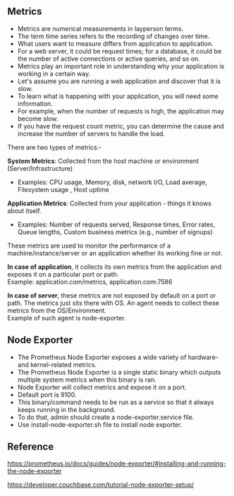 ## Metrics 
- Metrics are numerical measurements in layperson terms.  
- The term time series refers to the recording of changes over time.  
- What users want to measure differs from application to application.  
- For a web server, it could be request times; for a database, it could be the number of active connections or active queries, and so on.  
- Metrics play an important role in understanding why your application is working in a certain way.  
- Let's assume you are running a web application and discover that it is slow.  
- To learn what is happening with your application, you will need some information.  
- For example, when the number of requests is high, the application may become slow.  
- If you have the request count metric, you can determine the cause and increase the number of servers to handle the load.  
  
There are two types of metrics:-

**System Metrics**: Collected from the host machine or environment (Server/Infrastructure)
- Examples: CPU usage, Memory, disk, network I/O, Load average, Filesystem usage , Host uptime 

**Application Metrics**: Collected from your application - things it knows about itself.
- Examples: Number of requests served, Response times, Error rates, Queue lengths, Custom business metrics (e.g., number of signups) 

  
These metrics are used to monitor the performance of a machine/instance/server or an application whether its working fine or not. 

**In case of application**, it collects its own metrics from the application and exposes it on a particular port or path.  
Example: application.com/metrics, application.com:7586

**In case of server**, these metrics are not exposed by default on a port or path. The metrics just sits there with OS. An agent needs to collect these metrics from the OS/Environment.  
Example of such agent is node-exporter. 


## Node Exporter 
- The Prometheus Node Exporter exposes a wide variety of hardware- and kernel-related metrics. 
- The Prometheus Node Exporter is a single static binary which outputs multiple system metrics when this binary is ran. 
- Node Exporter will collect metrics and expose it on a port. 
- Default port is 9100.
- This binary/command needs to be run as a service so that it always keeps running in the background. 
- To do that, admin should create a node-exporter.service file.
- Use install-node-exporter.sh file to install node exporter. 

## Reference
https://prometheus.io/docs/guides/node-exporter/#installing-and-running-the-node-exporter  
  
https://developer.couchbase.com/tutorial-node-exporter-setup/
